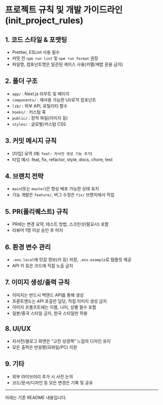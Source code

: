 # 프로젝트 규칙 및 개발 가이드라인 (init_project_rules)

## 1. 코드 스타일 & 포맷팅
- Prettier, ESLint 사용 필수
- 커밋 전 `npm run lint` 및 `npm run format` 권장
- 파일명, 컴포넌트명은 일관된 케이스 사용(카멜/케밥 혼용 금지)

## 2. 폴더 구조
- `app/` : Next.js 라우트 및 페이지
- `components/` : 재사용 가능한 UI/로직 컴포넌트
- `lib/` : 외부 API, 유틸리티 함수
- `hooks/` : 커스텀 훅
- `public/` : 정적 파일(이미지 등)
- `styles/` : 글로벌/커스텀 CSS

## 3. 커밋 메시지 규칙
- [타입] 요약 (예: `feat: 자서전 생성 기능 추가`)
- 타입 예시: feat, fix, refactor, style, docs, chore, test

## 4. 브랜치 전략
- `main`(또는 `master`)은 항상 배포 가능한 상태 유지
- 기능 개발은 `feature/`, 버그 수정은 `fix/` 브랜치에서 작업

## 5. PR(풀리퀘스트) 규칙
- PR에는 변경 요약, 테스트 방법, 스크린샷(필요시) 포함
- 리뷰어 1명 이상 승인 후 머지

## 6. 환경 변수 관리
- `.env.local`에 민감 정보(키 등) 저장, `.env.example`로 템플릿 제공
- API 키 등은 코드에 직접 노출 금지

## 7. 이미지 생성/출력 규칙
- 이미지는 반드시 백엔드 API를 통해 생성
- 프론트엔드는 API 호출만 담당, 직접 이미지 생성 금지
- 이미지 프롬프트에는 이름, 나이, 성별 필수 포함
- 일본/중국 스타일 금지, 한국 스타일만 허용

## 8. UI/UX
- 자서전/블로그 화면은 “고전 성경책” 느낌의 디자인 유지
- 모든 출력은 반응형(모바일/PC) 지원

## 9. 기타
- 외부 라이브러리 추가 시 사전 논의
- 코드/문서/디자인 등 모든 변경은 기록 및 공유

---

아래는 기존 README 내용입니다. 